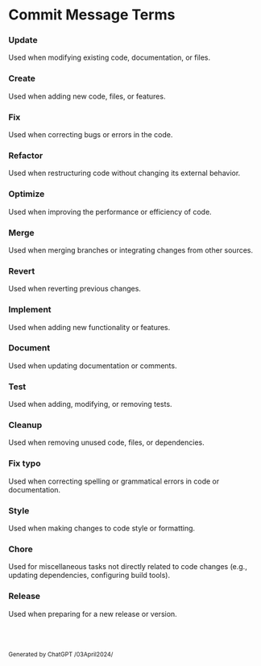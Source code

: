 # Commit Message Terms
### Update
Used when modifying existing code, documentation, or files.
### Create
Used when adding new code, files, or features.
### Fix
Used when correcting bugs or errors in the code.
### Refactor
Used when restructuring code without changing its external behavior.
### Optimize
Used when improving the performance or efficiency of code.
### Merge
Used when merging branches or integrating changes from other sources.
### Revert
Used when reverting previous changes.
### Implement
Used when adding new functionality or features.
### Document
Used when updating documentation or comments.
### Test
Used when adding, modifying, or removing tests.
### Cleanup
Used when removing unused code, files, or dependencies.
### Fix typo
Used when correcting spelling or grammatical errors in code or documentation.
### Style
Used when making changes to code style or formatting.
### Chore
Used for miscellaneous tasks not directly related to code changes (e.g., updating dependencies, configuring build tools).
### Release
Used when preparing for a new release or version.

<br><br><br>
<sup>
Generated by ChatGPT /03April2024/
</sup>